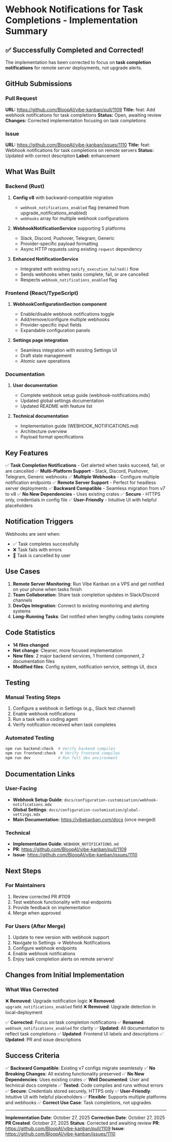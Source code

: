 # Webhook Notifications for Task Completions - Implementation Summary

## ✅ Successfully Completed and Corrected!

The implementation has been corrected to focus on **task completion notifications** for remote server deployments, not upgrade alerts.

## GitHub Submissions

### Pull Request
**URL:** https://github.com/BloopAI/vibe-kanban/pull/1109
**Title:** feat: Add webhook notifications for task completions
**Status:** Open, awaiting review
**Changes:** Corrected implementation focusing on task completions

### Issue
**URL:** https://github.com/BloopAI/vibe-kanban/issues/1110
**Title:** feat: Webhook notifications for task completions on remote servers
**Status:** Updated with correct description
**Label:** enhancement

## What Was Built

### Backend (Rust)
1. **Config v8** with backward-compatible migration
   - `webhook_notifications_enabled` flag (renamed from upgrade_notifications_enabled)
   - `webhooks` array for multiple webhook configurations

2. **WebhookNotificationService** supporting 5 platforms
   - Slack, Discord, Pushover, Telegram, Generic
   - Provider-specific payload formatting
   - Async HTTP requests using existing `reqwest` dependency

3. **Enhanced NotificationService**
   - Integrated with existing `notify_execution_halted()` flow
   - Sends webhooks when tasks complete, fail, or are cancelled
   - Respects `webhook_notifications_enabled` flag

### Frontend (React/TypeScript)
1. **WebhookConfigurationSection component**
   - Enable/disable webhook notifications toggle
   - Add/remove/configure multiple webhooks
   - Provider-specific input fields
   - Expandable configuration panels

2. **Settings page integration**
   - Seamless integration with existing Settings UI
   - Draft state management
   - Atomic save operations

### Documentation
1. **User documentation**
   - Complete webhook setup guide (webhook-notifications.mdx)
   - Updated global settings documentation
   - Updated README with feature list

2. **Technical documentation**
   - Implementation guide (WEBHOOK_NOTIFICATIONS.md)
   - Architecture overview
   - Payload format specifications

## Key Features

✅ **Task Completion Notifications** - Get alerted when tasks succeed, fail, or are cancelled
✅ **Multi-Platform Support** - Slack, Discord, Pushover, Telegram, Generic webhooks
✅ **Multiple Webhooks** - Configure multiple notification endpoints
✅ **Remote Server Support** - Perfect for headless server deployments
✅ **Backward Compatible** - Seamless migration from v7 to v8
✅ **No New Dependencies** - Uses existing crates
✅ **Secure** - HTTPS only, credentials in config file
✅ **User-Friendly** - Intuitive UI with helpful placeholders

## Notification Triggers

Webhooks are sent when:
- ✅ Task completes successfully
- ❌ Task fails with errors
- 🛑 Task is cancelled by user

## Use Cases

1. **Remote Server Monitoring**: Run Vibe Kanban on a VPS and get notified on your phone when tasks finish
2. **Team Collaboration**: Share task completion updates in Slack/Discord channels
3. **DevOps Integration**: Connect to existing monitoring and alerting systems
4. **Long-Running Tasks**: Get notified when lengthy coding tasks complete

## Code Statistics

- **14 files changed**
- **Net change**: Cleaner, more focused implementation
- **New files**: 2 major backend services, 1 frontend component, 2 documentation files
- **Modified files**: Config system, notification service, settings UI, docs

## Testing

### Manual Testing Steps
1. Configure a webhook in Settings (e.g., Slack test channel)
2. Enable webhook notifications
3. Run a task with a coding agent
4. Verify notification received when task completes

### Automated Testing
```bash
npm run backend:check  # Verify backend compiles
npm run frontend:check  # Verify frontend compiles
npm run dev            # Run full dev environment
```

## Documentation Links

### User-Facing
- **Webhook Setup Guide**: `docs/configuration-customisation/webhook-notifications.mdx`
- **Global Settings**: `docs/configuration-customisation/global-settings.mdx`
- **Main Documentation**: https://vibekanban.com/docs (once merged)

### Technical
- **Implementation Guide**: `WEBHOOK_NOTIFICATIONS.md`
- **PR**: https://github.com/BloopAI/vibe-kanban/pull/1109
- **Issue**: https://github.com/BloopAI/vibe-kanban/issues/1110

## Next Steps

### For Maintainers
1. Review corrected PR #1109
2. Test webhook functionality with real endpoints
3. Provide feedback on implementation
4. Merge when approved

### For Users (After Merge)
1. Update to new version with webhook support
2. Navigate to Settings → Webhook Notifications
3. Configure webhook endpoints
4. Enable webhook notifications
5. Enjoy task completion alerts on remote servers!

## Changes from Initial Implementation

### What Was Corrected
❌ **Removed**: Upgrade notification logic
❌ **Removed**: `upgrade_notifications_enabled` field
❌ **Removed**: Upgrade detection in local-deployment

✅ **Corrected**: Focus on task completion notifications
✅ **Renamed**: `webhook_notifications_enabled` for clarity
✅ **Updated**: All documentation to reflect task completions
✅ **Updated**: Frontend UI labels and descriptions
✅ **Updated**: PR and issue descriptions

## Success Criteria

✅ **Backward Compatible**: Existing v7 configs migrate seamlessly
✅ **No Breaking Changes**: All existing functionality preserved
✅ **No New Dependencies**: Uses existing crates
✅ **Well Documented**: User and technical docs complete
✅ **Tested**: Code compiles and runs without errors
✅ **Secure**: Credentials stored securely, HTTPS only
✅ **User-Friendly**: Intuitive UI with helpful placeholders
✅ **Flexible**: Supports multiple platforms and webhooks
✅ **Correct Use Case**: Task completions, not upgrades

---

**Implementation Date**: October 27, 2025
**Correction Date**: October 27, 2025
**PR Created**: October 27, 2025
**Status**: Corrected and awaiting review
**PR**: https://github.com/BloopAI/vibe-kanban/pull/1109
**Issue**: https://github.com/BloopAI/vibe-kanban/issues/1110
